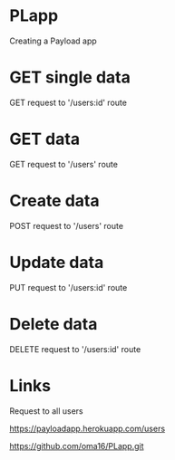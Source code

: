 # PLapp
Creating a Payload app

# GET  single data
GET request to '/users:id' route

# GET data
GET request to '/users' route

# Create data 
POST request to '/users' route

# Update data
PUT request to '/users:id' route

# Delete data
DELETE request to '/users:id' route

# Links
Request to all users

https://payloadapp.herokuapp.com/users 

https://github.com/oma16/PLapp.git

